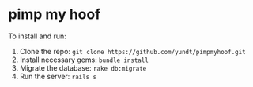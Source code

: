 pimp my hoof
===========

To install and run:
1. Clone the repo: `git clone https://github.com/yundt/pimpmyhoof.git`
2. Install necessary gems: `bundle install`
3. Migrate the database: `rake db:migrate`
4. Run the server: `rails s`
